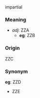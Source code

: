 impartial
### Meaning
+ _adj_: ZZA
    + __eg__: ZZB

### Origin

ZZC

### Synonym

__eg__: ZZD

+ ZZE


